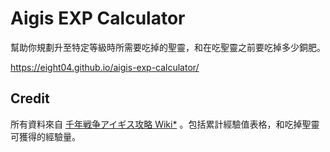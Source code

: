 Aigis EXP Calculator
====================

幫助你規劃升至特定等級時所需要吃掉的聖靈，和在吃聖靈之前要吃掉多少銅肥。

https://eight04.github.io/aigis-exp-calculator/

Credit
------

所有資料來自 [千年戦争アイギス攻略 Wiki*](https://wikiwiki.jp/aigiszuki/) 。包括累計經驗值表格，和吃掉聖靈可獲得的經驗量。
